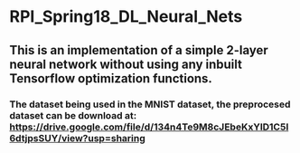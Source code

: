 # RPI_Spring18_DL_Neural_Nets
## This is an implementation of a simple 2-layer neural network without using any inbuilt Tensorflow optimization functions.
### The dataset being used in the MNIST dataset, the preprocesed dataset can be download at: https://drive.google.com/file/d/134n4Te9M8cJEbeKxYID1C5I6dtjpsSUY/view?usp=sharing
